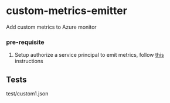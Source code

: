 # custom-metrics-emitter
Add custom metrics to Azure monitor



### pre-requisite
1. Setup authorize a service principal to emit metrics, follow [this](https://learn.microsoft.com/en-us/azure/azure-monitor/essentials/metrics-store-custom-rest-api) instructions



## Tests
test/custom1.json